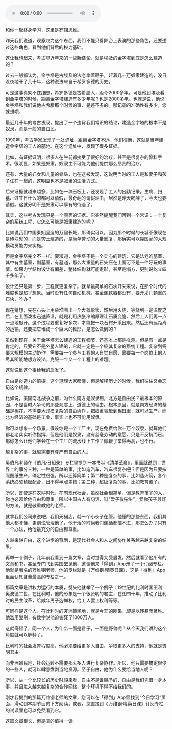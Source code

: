<audio src="http://igetoss.cdn.igetget.com/mp3/201703/18/201703181612086521664016.mp3" controls="controls">您的浏览器不支持 audio 标签。</audio><p>和你一起终身学习，这里是罗辑思维。</p><p>昨天我们说道，观察权力这个东西，我们不能只看舞台上表演的那些角色，还要透过这些角色，看到他们背后的权力基础。</p><p>这让我想起来，考古界近年来的一些新结论，就是埃及的金字塔到底是怎么建造的？</p><p>过去一般都认为，金字塔是古埃及的法老拿着鞭子，赶着几十万奴隶建造的，没日没夜地干了几十年，这种说法来自于希罗多德的历史。</p><p>可是这事真架不住细想，希罗多德是古希腊人，距今2000多年。可是他到埃及看到金字塔的时候，距离金字塔建造有多少年呢？也是2000多年。也就是说，他说金字塔和我们说他古希腊那个时候的事，是差不多的。那记载的准确性有多少，您就想吧。</p><p>最近几十年的考古发现，提出了一个违背我们常识的结论，建造金字塔的根本不是奴隶，而是一般的自由民。</p><p>1990年，考古学家发现了一处遗址，距离金字塔不远，他们推断，这就是当年建造金字塔的工人的墓地。在这个遗址中，发现了很多证据。</p><p>比如，有证据证明，很多人在生前都接受了很好的治疗，甚至是很复杂的骨科手术。很明显，如果是奴隶，奴隶主不可能为他们提供那么昂贵的治疗。</p><p>还有，大量的妇女和儿童的骨头，也在这被发现，这说明当时的工人是和妻子和孩子住在一起的，这明显也不是奴隶的生活方式。</p><p>后来证据就越来越多，比如在一块石板上，还发现了工人的出勤记录。生病、扫墓、过生日什么的都可以请假，最奇葩的请假理由，居然是昨天喝醉了，今天也要请假。这就分明不是奴隶可以享有的待遇了。</p><p>其实，这些考古发现只是一个侧面的证据。它突然提醒我们回到一个常识：一个复杂的系统工程，它怎么可能是奴隶建造的呢？</p><p>比如说我们中国秦始皇造的万里长城，那确实可以。因为那个时候的长城不像现在是砖块砌的，而是夯土建造的，是简单劳动的大量重复，那确实可以靠国家的大规模动员能力来实施。</p><p>但是金字塔完全不一样。要知道，金字塔不是一个实心的建筑，它是法老的墓室，其中有主墓室，副墓室，有墓道，那么大重量的石头压在上面可不是一件好玩的事情。如果力学结构设计有偏差，整体结构就可能走形，甚至是塌方，更别说屹立四千多年了。</p><p>设计还只是第一步，工程就更复杂了。就拿最简单的石块开采来说，在那个时代的难度也是超乎想象。当时没有任何自动机械，甚至连铁器都没有，要开采几顿重的石块，咋办？</p><p>现在猜想，先在石头上用柴堆围出一个大概形状，然后用火烧，等烧到一定温度之后，在上面泼水迅速降温，就是利用热胀冷缩原理让石质变脆，然后工人们再一点一点地敲开。这个过程要重复好多次，才能把一块石材开采出来。然后还有远距离的运输，还要把它堆成一个巨大的锥形，是怎么做到的？</p><p>虽然到现在，关于金字塔怎么建造的工程细节，还基本上都是推测。但是有一点是肯定的，只要它不是外星人建的，它就一定是一个极其复杂的系统工程。复杂到需要大规模的主动协作，需要每一个参与工程的人自觉自愿，需要每一个岗位上的人尽其所能地想方设法，克服一个又一个工程上的难题。</p><p>这就说到这个事给我的启发了。</p><p>自由是创造力的前提，这个道理大家都懂，但是解释历史的时候，我们往往又会忘记这个规律。</p><p>比如说，美国南北战争之前，为什么南方是奴隶制，北方是自由民？最根本的原因，不是当时人争论的那些观念上、道德上的理由。根本原因，就是南方经济的基础是棉花，不需要大规模复杂的自由协作，把奴隶驱赶到棉田里，就可以生产。而北方经济的基础是工业，事实上也不可能用奴隶。</p><p>你可以想象一个场景，假设你是一个工厂主，现在免费给你十万个奴隶，就算他们都老老实实听你指挥，但是他们是奴隶，没有丝毫劳动的意愿，只是不反抗而已。那你怎么让他们学会在一个工厂的流水线上工作？你鞭子举得再高，也不行。</p><p>越复杂的事，就越需要有尊严有自由的人。</p><p>吴伯凡老师在《伯凡·日知录》专栏里提到一本书叫《清单革命》，里面就说到：世界上的事分三种，一种是简单的事，比如造汽车，汽车很复杂吧？但是因为只要按照图纸生产，确定性很强，所以还算简单；第二种是复杂的事，比如造火箭，各个系统必须精密配合，出不得半点差错；第三种，超级复杂的事，比如教育孩子。</p><p>所以，即使是在农耕时代，在前现代社会，虽然社会很简单，但是教育孩子的人，你也必须给他自由和尊重。所以中国古人有句话，叫“爱子敬先生”，爱你孩子最好的方法，就是敬重教他的老师。</p><p>就拿我们公司来说吧，我们天猫店，就一个小伙子在管。他懂的那些东西，我们其他人都不懂，更别说管理他了，他干活的时候我们连话都插不进，那怎么办？只有一个办法，给他最充分的自由和尊重。</p><p>人越来越自由，这个进步的背后，是现代社会人和人之间协作关系越来越复杂的结果。</p><p>再举一个例子，几年前我看到一篇文章，当时觉得大受启发，然后就看了他所有的文章和书，甚至专门飞到美国去见他，邀请他来「得到」App开了一个订阅专栏。他就是著名的万维钢老师，他的专栏就是《万维钢·精英日课》，这是「得到」App里面认知含量最高的专栏之一。</p><p>那篇文章是讲权力运行的本质，劈头他就举了一个例子：19世纪的比利时国王利奥波德二世，在比利时，他的形象是一个很贤明的君主，在任四十年，推动了比利时的民主改革，给成年男子选举权，给工人罢工权利等等。</p><p>可同样是这个人，在比利时的非洲殖民地，就是今天的刚果，却是以残暴而著称。他滥用酷刑，有数字说他迫害死了1000万人。</p><p>这就奇怪了，同一个人，为什么一面是君子，一面是野兽呢？从今天我们讲的这个角度就可以解释了。</p><p>比利时的社会发育程度高，他必须要给更多人自由，争取更多人的支持，他就是贤明君主。</p><p>而非洲殖民地，社会运转不需要那么多人进行复杂协作。所以，他只需要搞定很少的一些人，就可以肆意盘剥当地资源。至于自由，他为什么要给当地人呢？</p><p>所以，从一个比较长的历史时段来看，自由不是谁赐予的，自由是我们凭借一身本事，并且进入越来越复杂的合作网络，整个环境不得不给我们的。</p><p>刚才我提到的那篇万维钢老师的文章，您可以在「得到」App里找到“今日学习”页面，滑动到本期节目的下方阅读。或者，您直接到《万维钢·精英日课》订阅专栏的试读里也可以免费看到它。</p><p>这篇文章很长，但是真的值得一读。</p>